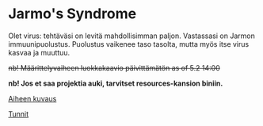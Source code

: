 # Jarmo's Syndrome

Olet virus: tehtäväsi on levitä mahdollisimman paljon. Vastassasi on Jarmon immuunipuolustus. 
Puolustus vaikenee taso tasolta, mutta myös itse virus kasvaa ja muuttuu.

~~nb! Määrittelyvaiheen luokkakaavio päivittämätön as of 5.2 14:00~~

<b>nb! Jos et saa projektia auki, tarvitset resources-kansion biniin.</b>

[Aiheen kuvaus](dokumentaatio/aiheen-kuvaus.md)

[Tunnit](dokumentaatio/tuntikirjanpito.md)


